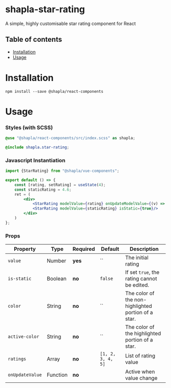# shapla-star-rating

A simple, highly customisable star rating component for React

## Table of contents

- [Installation](#installation)
- [Usage](#usage)

# Installation

```
npm install --save @shapla/react-components
```

# Usage

### Styles (with SCSS)

```scss
@use "@shapla/react-components/src/index.scss" as shapla;

@include shapla.star-rating;
```

### Javascript Instantiation

```jsx
import {StarRating} from "@shapla/vue-components";

export default () => {
    const [rating, setRating] = useState(4);
    const staticRating = 4.6;
    ret = (
        <div>
            <StarRating modelValue={rating} onUpdateModelValue={(v) => setRating(v)}/>
            <StarRating modelValue={staticRating} isStatic={true}/>
        </div>
    )
};
```

### Props

| Property        | Type     | Required | Default           | Description                                         |
|-----------------|----------|----------|-------------------|-----------------------------------------------------|
| `value`         | Number   | **yes**  | ``                | The initial rating                                  |
| `is-static`     | Boolean  | **no**   | `false`           | If set `true`, the rating cannot be edited.         |
| `color`         | String   | **no**   | ``                | The color of the non-highlighted portion of a star. |
| `active-color`  | String   | **no**   | ``                | The color of the highlighted portion of a star.     |
| `ratings`       | Array    | **no**   | `[1, 2, 3, 4, 5]` | List of rating value                                |
| `onUpdateValue` | Function | **no**   |                   | Active when value change                            |

